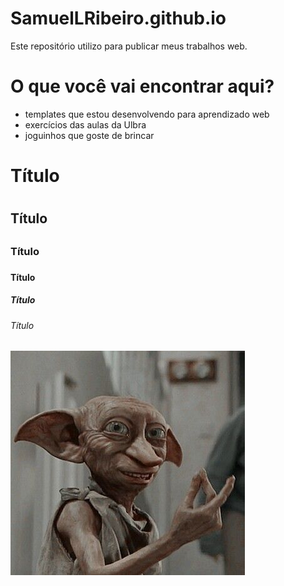 # SamuelLRibeiro.github.io
Este repositório utilizo para publicar meus trabalhos web.

# O que você vai encontrar aqui?
- templates que estou desenvolvendo para aprendizado web
- exercícios das aulas da Ulbra
- joguinhos que goste de brincar

# Título <h1>
## Título <h2>
### Título <h3>
#### Título <h4>
##### Título <h5>
###### Título <h6>

![Alt ou título da imagem](dobby.jpg)


